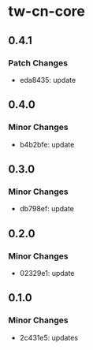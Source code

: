# tw-cn-core

## 0.4.1

### Patch Changes

- eda8435: update

## 0.4.0

### Minor Changes

- b4b2bfe: update

## 0.3.0

### Minor Changes

- db798ef: update

## 0.2.0

### Minor Changes

- 02329e1: update

## 0.1.0

### Minor Changes

- 2c431e5: updates
